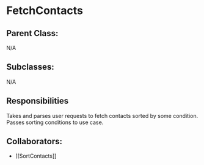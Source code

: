 # FetchContacts

## Parent Class:
N/A

## Subclasses:
N/A

## Responsibilities
Takes and parses user requests to fetch contacts sorted by some condition. Passes sorting conditions to use case.

## Collaborators:
- [[SortContacts]]